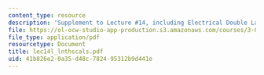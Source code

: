 ```yaml
---
content_type: resource
description: 'Supplement to Lecture #14, including Electrical Double Layer scales.'
file: https://ol-ocw-studio-app-production.s3.amazonaws.com/courses/3-052-nanomechanics-of-materials-and-biomaterials-spring-2007/41b826e20a35d48c782495312b9d441e_lec14l_lnthscals.pdf
file_type: application/pdf
resourcetype: Document
title: lec14l_lnthscals.pdf
uid: 41b826e2-0a35-d48c-7824-95312b9d441e
---
```

